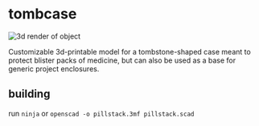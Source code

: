 # tombcase

![3d render of object](https://qguv.github.io/tombcase/img/tombcase.png)

Customizable 3d-printable model for a tombstone-shaped case meant to protect blister packs of medicine, but can also be used as a base for generic project enclosures.

## building

run `ninja` or `openscad -o pillstack.3mf pillstack.scad`
